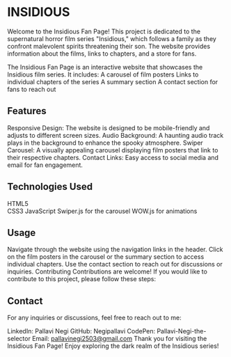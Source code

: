 # INSIDIOUS

Welcome to the Insidious Fan Page! This project is dedicated to the supernatural horror film series "Insidious," which follows a family as they confront malevolent spirits threatening their son. The website provides information about the films, links to chapters, and a store for fans.

The Insidious Fan Page is an interactive website that showcases the Insidious film series. It includes:
A carousel of film posters
Links to individual chapters of the series
A summary section
A contact section for fans to reach out

## Features
Responsive Design: The website is designed to be mobile-friendly and adjusts to different screen sizes.
Audio Background: A haunting audio track plays in the background to enhance the spooky atmosphere.
Swiper Carousel: A visually appealing carousel displaying film posters that link to their respective chapters.
Contact Links: Easy access to social media and email for fan engagement.

## Technologies Used
HTML5 <br>
CSS3
JavaScript
Swiper.js for the carousel
WOW.js for animations

## Usage
Navigate through the website using the navigation links in the header.
Click on the film posters in the carousel or the summary section to access individual chapters.
Use the contact section to reach out for discussions or inquiries.
Contributing
Contributions are welcome! If you would like to contribute to this project, please follow these steps:

## Contact
For any inquiries or discussions, feel free to reach out to me:

LinkedIn: Pallavi Negi
GitHub: Negipallavi
CodePen: Pallavi-Negi-the-selector
Email: pallavinegi2503@gmail.com
Thank you for visiting the Insidious Fan Page! Enjoy exploring the dark realm of the Insidious series!
